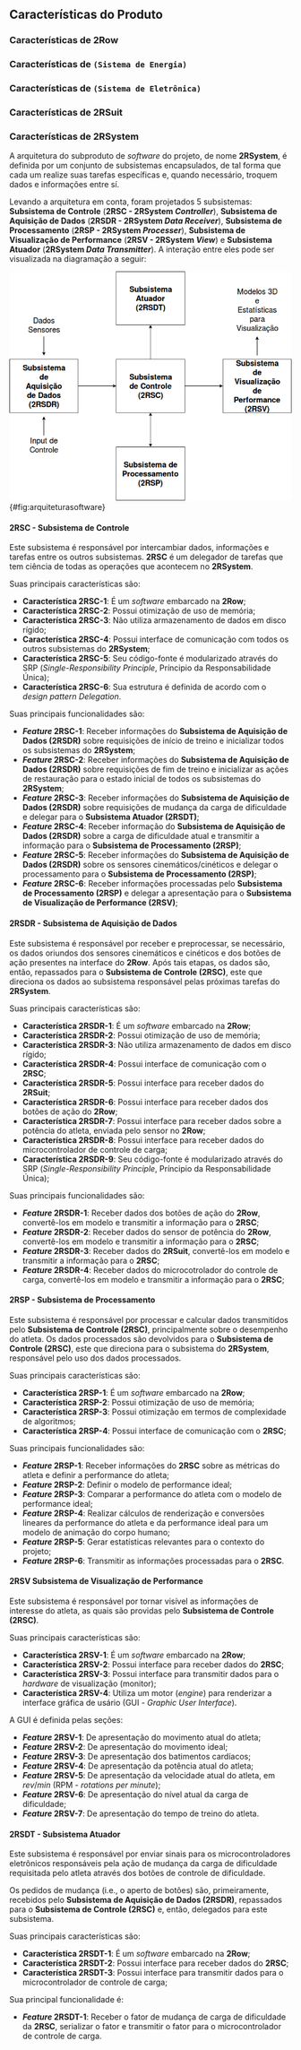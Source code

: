 ## Características do Produto

<!--
Está na estrutura do pandoc?
- [NÃO]

Validações:

[OK]: Tudo certo!
[TODO]: Falta alguma coisa! Nesse caso, informe o que está faltando

- Software []
> Jonathan [TODO]
>> Cada frente mapear as características e features de cada subsistema

---------------
- Eletrônica []

---------------
- Energia []

---------------
- Estrutura []

---------------
-->

### Características de 2Row

<!-- Estrutura -->

### Características de `(Sistema de Energia)`

<!-- Energia -->

### Características de `(Sistema de Eletrônica)`

<!-- Eletrônica -->

### Características de 2RSuit

<!-- Eletrônica / Software -->

### Características de 2RSystem

A arquitetura do subproduto de _software_ do projeto, de nome **2RSystem**, é definida por um conjunto de subsistemas encapsulados, de tal forma que cada um realize suas tarefas específicas e, quando necessário, troquem dados e informações entre sí.

Levando a arquitetura em conta, foram projetados 5 subsistemas: **Subsistema de Controle** (**2RSC - 2RSystem _Controller_**), **Subsistema de Aquisição de Dados** (**2RSDR - 2RSystem _Data Receiver_**), **Subsistema de Processamento** (**2RSP - 2RSystem _Processer_**), **Subsistema de Visualização de Performance** (**2RSV - 2RSystem _View_**) e **Subsistema Atuador** (**2RSystem _Data Transmitter_**). A interação entre eles pode ser visualizada na diagramação a seguir:

![Arquitetura de Software^[Arquitetura de Software]](./imagens/arquitetura_software2.png){#fig:arquiteturasoftware}

#### 2RSC - Subsistema de Controle

Este subsistema é responsável por intercambiar dados, informações e tarefas entre os outros subsistemas. **2RSC** é um delegador de tarefas que tem ciência de todas as operações que acontecem no **2RSystem**.

Suas principais características são:

* **Característica 2RSC-1**: É um _software_ embarcado na **2Row**;
* **Característica 2RSC-2**: Possui otimização de uso de memória;
* **Característica 2RSC-3**: Não utiliza armazenamento de dados em disco rígido;
* **Característica 2RSC-4**: Possui interface de comunicação com todos os outros subsistemas do **2RSystem**;
* **Característica 2RSC-5**: Seu código-fonte é modularizado através do SRP (_Single-Responsibility Principle_, Príncipio da Responsabilidade Única);
* **Característica 2RSC-6**: Sua estrutura é definida de acordo com o _design pattern Delegation_.

Suas principais funcionalidades são:

* **_Feature_ 2RSC-1**: Receber informações do **Subsistema de Aquisição de Dados (2RSDR)** sobre requisições de início de treino e inicializar todos os subsistemas do **2RSystem**;
* **_Feature_ 2RSC-2**: Receber informações do **Subsistema de Aquisição de Dados (2RSDR)** sobre requisições de fim de treino e inicializar as ações de restauração para o estado inicial de todos os subsistemas do **2RSystem**;
* **_Feature_ 2RSC-3**: Receber informações do **Subsistema de Aquisição de Dados (2RSDR)** sobre requisições de mudança da carga de dificuldade e delegar para o **Subsistema Atuador (2RSDT)**;
* **_Feature_ 2RSC-4**: Receber informação do **Subsistema de Aquisição de Dados (2RSDR)** sobre a carga de dificuldade atual e transmitir a informação para o **Subsistema de Processamento (2RSP)**;
* **_Feature_ 2RSC-5**: Receber informações do **Subsistema de Aquisição de Dados (2RSDR)** sobre os sensores cinemáticos/cinéticos e delegar o processamento para o **Subsistema de Processamento (2RSP)**;
* **_Feature_ 2RSC-6**: Receber informações processadas pelo **Subsistema de Processamento (2RSP)** e delegar a apresentação para o **Subsistema de Visualização de Performance (2RSV)**;


#### 2RSDR - Subsistema de Aquisição de Dados

Este subsistema é responsável por receber e preprocessar, se necessário, os dados oriundos dos sensores cinemáticos e cinéticos e dos botões de ação presentes na interface do **2Row**. Após tais etapas, os dados são, então, repassados para o **Subsistema de Controle (2RSC)**, este que direciona os dados ao subsistema responsável pelas próximas tarefas do **2RSystem**.

Suas principais características são:

* **Característica 2RSDR-1**: É um _software_ embarcado na **2Row**;
* **Característica 2RSDR-2**: Possui otimização de uso de memória;
* **Característica 2RSDR-3**: Não utiliza armazenamento de dados em disco rígido;
* **Característica 2RSDR-4**: Possui interface de comunicação com o **2RSC**;
* **Característica 2RSDR-5**: Possui interface para receber dados do **2RSuit**;
* **Característica 2RSDR-6**: Possui interface para receber dados dos botões de ação do **2Row**;
* **Característica 2RSDR-7**: Possui interface para receber dados sobre a potência do atleta, enviada pelo sensor no **2Row**;
* **Característica 2RSDR-8**: Possui interface para receber dados do microcontrolador de controle de carga;
* **Característica 2RSDR-9**: Seu código-fonte é modularizado através do SRP (_Single-Responsibility Principle_, Príncipio da Responsabilidade Única);

Suas principais funcionalidades são:

* **_Feature_ 2RSDR-1**: Receber dados dos botões de ação do **2Row**, convertê-los em modelo e transmitir a informação para o **2RSC**;
* **_Feature_ 2RSDR-2**: Receber dados do sensor de potência do **2Row**, convertê-los em modelo e transmitir a informação para o **2RSC**;
* **_Feature_ 2RSDR-3**: Receber dados do **2RSuit**, convertê-los em modelo e transmitir a informação para o **2RSC**;
* **_Feature_ 2RSDR-4**: Receber dados do microcotrolador do controle de carga, convertê-los em modelo e transmitir a informação para o **2RSC**;

#### 2RSP - Subsistema de Processamento

Este subsistema é responsável por processar e calcular dados transmitidos pelo **Subsistema de Controle (2RSC)**, principalmente sobre o desempenho do atleta. Os dados processados são devolvidos para o **Subsistema de Controle (2RSC)**, este que direciona para o subsistema do **2RSystem**, responsável pelo uso dos dados processados.

Suas principais características são:

* **Característica 2RSP-1**: É um _software_ embarcado na **2Row**;
* **Característica 2RSP-2**: Possui otimização de uso de memória;
* **Característica 2RSP-3**: Possui otimização em termos de complexidade de algoritmos;
* **Característica 2RSP-4**: Possui interface de comunicação com o **2RSC**;

Suas principais funcionalidades são:

* **_Feature_ 2RSP-1**: Receber informações do **2RSC** sobre as métricas do atleta e definir a performance do atleta;
* **_Feature_ 2RSP-2**: Definir o modelo de performance ideal;
* **_Feature_ 2RSP-3**: Comparar a performance do atleta com o modelo de performance ideal;
* **_Feature_ 2RSP-4**: Realizar cálculos de renderização e conversões lineares da performance do atleta e da performance ideal para um modelo de animação do corpo humano;
* **_Feature_ 2RSP-5**: Gerar estatísticas relevantes para o contexto do projeto;
* **_Feature_ 2RSP-6**: Transmitir as informações processadas para o **2RSC**.

#### 2RSV Subsistema de Visualização de Performance

Este subsistema é responsável por tornar visível as informações de interesse do atleta, as quais são providas pelo **Subsistema de Controle (2RSC)**.

Suas principais características são:

* **Característica 2RSV-1**: É um _software_ embarcado na **2Row**;
* **Característica 2RSV-2**: Possui interface para receber dados do **2RSC**;
* **Característica 2RSV-3**: Possui interface para transmitir dados para o _hardware_ de visualização (monitor);
* **Característica 2RSV-4**: Utiliza um motor (_engine_) para renderizar a interface gráfica de usário (GUI - _Graphic User Interface_).

A GUI é definida pelas seções:

* **_Feature_ 2RSV-1**: De apresentação do movimento atual do atleta;
* **_Feature_ 2RSV-2**: De apresentação do movimento ideal;
* **_Feature_ 2RSV-3**: De apresentação dos batimentos cardíacos;
* **_Feature_ 2RSV-4**: De apresentação da potência atual do atleta;
* **_Feature_ 2RSV-5**: De apresentação da velocidade atual do atleta, em $rev/min$ (RPM - _rotations per minute_);
* **_Feature_ 2RSV-6**: De apresentação do nível atual da carga de dificuldade;
* **_Feature_ 2RSV-7**: De apresentação do tempo de treino do atleta.

#### 2RSDT - Subsistema Atuador

Este subsistema é responsável por enviar sinais para os microcontroladores eletrônicos responsáveis pela ação de mudança da carga de dificuldade requisitada pelo atleta através dos botões de controle de dificuldade.

Os pedidos de mudança (i.e., o aperto de botões) são, primeiramente, recebidos pelo **Subsistema de Aquisição de Dados (2RSDR)**, repassados para o **Subsistema de Controle (2RSC)** e, então, delegados para este subsistema.

Suas principais características são:

* **Característica 2RSDT-1**: É um _software_ embarcado na **2Row**;
* **Característica 2RSDT-2**: Possui interface para receber dados do **2RSC**;
* **Característica 2RSDT-3**: Possui interface para transmitir dados para o microcontrolador de controle de carga;

Sua principal funcionalidade é:

* **_Feature_ 2RSDT-1**: Receber o fator de mudança de carga de dificuldade da **2RSC**, serializar o fator e transmitir o fator para o microcontrolador de controle de carga.

<!--
### Características de Energia

1.  disponibilização de resistência mecânica para o atleta, por meio da utilização de um gerador elétrico conectado a um banco de resistências elétricas;
2. fornecimento de diferentes níveis de dificuldade para o atleta durante o treinamento, através do controle de carga;
3. geração e armazenamento de energia elétrica.

### Características da Estrutura

A estrutura é caracterizada por ser um aparelho de remo _in_ _door_ que visa auxiliar atletas iniciantes no esporte de remo. Estruturalmente o remo indoor é composto basicamente por:
1. Suporte para os pés;
2. Transmissão de esforços através cabos;
3. Ajuste eletrônico da resistência;
4. Assento móvel deslizante;
5. Trilho guia para o assento;
6. Sistema de restituição da polia;

### Características da _Eletrônica_
1. Utilização de sensores IMU para extração de parâmetros relativos à posição das pernas durante os movimentos;
2. Utilização de encoder e torquímetro para medição de potência no eixo rotatório; ***Confirmar***
3. Utilização de sensor para caracterização dos batimentos cardíacos do indivíduo que utiliza o remo;
4. Aquisição dos sinais advindos dos sensores utilizando os microcontroladores ESP e MSP-430;
5. Sinais ruidosos necessitam de um circuito de condicionamento de sinal;
6. Calibração dos sensores IMU e cardíaco para a obtenção correta de daos;
-->
